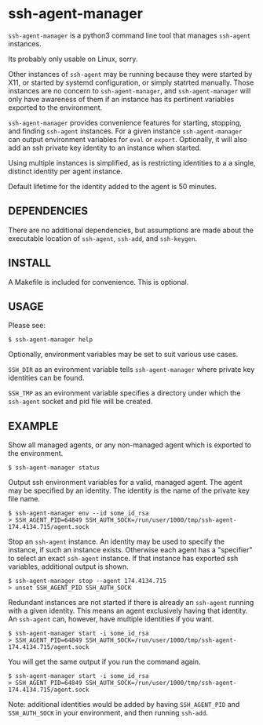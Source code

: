
# ssh-agent-manager

  `ssh-agent-manager` is a python3 command line tool that manages
  `ssh-agent` instances.
  
  Its probably only usable on Linux, sorry.
  
  Other instances of `ssh-agent` may be running because they were started by
  X11, or started by systemd configuration, or simply statrted manually.
  Those instances are no concern to `ssh-agent-manager`, and `ssh-agent-manager`
  will only have awareness of them if an instance has its pertinent variables
  exported to the environment.
  
  `ssh-agent-manager` provides convenience features for starting, stopping,
  and finding `ssh-agent` instances.  For a given instance `ssh-agent-manager`
  can output environment variables for `eval` or `export`.  Optionally, it
  will also add an ssh private key identity to an instance when started.
  
  Using multiple instances is simplified, as is restricting identities to a
  a single, distinct identity per agent instance.
  
  Default lifetime for the identity added to the agent is 50 minutes.

## DEPENDENCIES

  There are no additional dependencies, but assumptions are made about the
  executable location of `ssh-agent`, `ssh-add`, and `ssh-keygen`.

## INSTALL

  A Makefile is included for convenience.  This is optional.

## USAGE

  Please see:
  ```
  $ ssh-agent-manager help
  ```

  Optionally, environment variables may be set to suit various use cases.

  `SSH_DIR` as an evironment variable tells `ssh-agent-manager` where
  private key identities can be found.

  `SSH_TMP` as an evironment variable specifies a directory under which
  the `ssh-agent` socket and pid file will be created.

## EXAMPLE

  Show all managed agents, or any non-managed agent which is exported to
  the environment.
  ```
  $ ssh-agent-manager status
  ```

  Output ssh environment variables for a valid, managed agent.
  The agent may be specified by an identity.  The identity is the name
  of the private key file name.
  ```
  $ ssh-agent-manager env --id some_id_rsa
  > SSH_AGENT_PID=64849 SSH_AUTH_SOCK=/run/user/1000/tmp/ssh-agent-174.4134.715/agent.sock
  ```

  Stop an `ssh-agent` instance.
  An identity may be used to specify the instance, if such an instance
  exists.  Otherwise each agent has a "specifier" to select an exact
  `ssh-agent` instance.
  If that instance has exported ssh variables, additional output is
  shown.
  ```
  $ ssh-agent-manager stop --agent 174.4134.715
  > unset SSH_AGENT_PID SSH_AUTH_SOCK
  ```

  Redundant instances are not started if there is already an `ssh-agent`
  running with a given identity.  This means an agent exclusively having
  that identity. An `ssh-agent` can, however, have multiple identities
  if you want.
  ```
  $ ssh-agent-manager start -i some_id_rsa
  > SSH_AGENT_PID=64849 SSH_AUTH_SOCK=/run/user/1000/tmp/ssh-agent-174.4134.715/agent.sock
  ```
  You will get the same output if you run the command again.
  ```
  $ ssh-agent-manager start -i some_id_rsa
  > SSH_AGENT_PID=64849 SSH_AUTH_SOCK=/run/user/1000/tmp/ssh-agent-174.4134.715/agent.sock
  ```

  Note: additional identities would be added by having `SSH_AGENT_PID`
  and `SSH_AUTH_SOCK` in your environment, and then running `ssh-add`.

